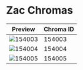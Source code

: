 # Zac Chromas

| Preview | Chroma ID |
|---------|-----------|
| ![154003](https://raw.communitydragon.org/latest/plugins/rcp-be-lol-game-data/global/default/v1/champion-chroma-images/154/154003.png) | 154003 |
| ![154004](https://raw.communitydragon.org/latest/plugins/rcp-be-lol-game-data/global/default/v1/champion-chroma-images/154/154004.png) | 154004 |
| ![154005](https://raw.communitydragon.org/latest/plugins/rcp-be-lol-game-data/global/default/v1/champion-chroma-images/154/154005.png) | 154005 |